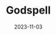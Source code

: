 ---
title: Godspell
Theatre: Apex Theatre Studio
Venue: 
date: 2023-11-03
closing_date: 2023-11-05
showtimes:
- 2023-11-03 19:30:00
- 2023-11-04 11:00:00
- 2023-11-04 17:00:00
- 2023-11-05 14:00:00
featured_image: 2023-Godspell.webp
featured_image_alt: 
featured_image_caption: Graphic for Godspell
featured_image_attr: 
featured_image_attr_link: 
playbill:
Website: https://www.apextheatrejax.com/event/apex-presents-godspell-2012-revival/2023-11-03/
Tickets: https://www.eventbrite.com/e/apex-theatre-studio-presents-godspell-tickets-698354215257?aff=jaxplays
show_details: 
cast:
crew:
orchestra:
genres: 
Description: 
---